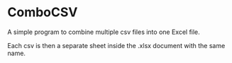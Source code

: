 ComboCSV
========

A simple program to combine multiple csv files into one Excel file.

Each csv is then a separate sheet inside the .xlsx document with the same name.
